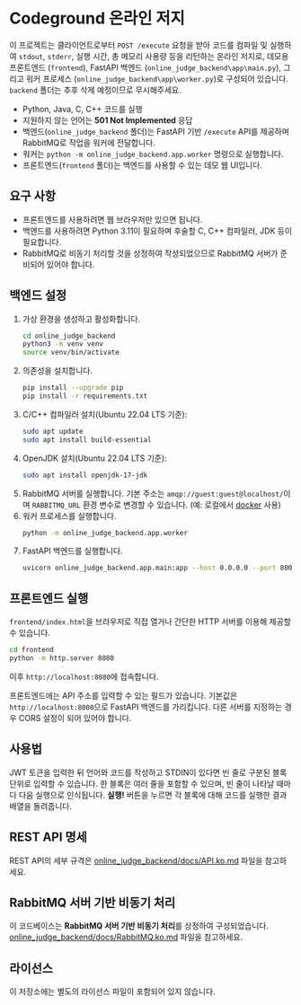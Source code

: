 # Codeground 온라인 저지

이 프로젝트는 클라이언트로부터 `POST /execute` 요청을 받아 코드를 컴파일 및 실행하여 `stdout`, `stderr`, 실행 시간, 총 메모리 사용량 등을 리턴하는 온라인 저지로, 데모용 프론트엔드 (`frontend`), FastAPI 백엔드 (`online_judge_backend\app\main.py`), 그리고 워커 프로세스 (`online_judge_backend\app\worker.py`)로 구성되어 있습니다. `backend` 폴더는 추후 삭제 예정이므로 무시해주세요.

- Python, Java, C, C++ 코드를 실행
- 지원하지 않는 언어는 **501 Not Implemented** 응답
- 백엔드(`online_judge_backend` 폴더)는 FastAPI 기반 `/execute` API를 제공하며 RabbitMQ로 작업을 워커에 전달합니다.
- 워커는 `python -m online_judge_backend.app.worker` 명령으로 실행합니다.
- 프론트엔드(`frontend` 폴더)는 백엔드를 사용할 수 있는 데모 웹 UI입니다.

## 요구 사항
- 프론트엔드를 사용하려면 웹 브라우저만 있으면 됩니다.
- 백엔드를 사용하려면 Python 3.11이 필요하며 후술할 C, C++ 컴파일러, JDK 등이 필요합니다.
- RabbitMQ로 비동기 처리할 것을 상정하여 작성되었으므로 RabbitMQ 서버가 준비되어 있어야 합니다.

## 백엔드 설정
1. 가상 환경을 생성하고 활성화합니다.
   ```bash
   cd online_judge_backend
   python3 -m venv venv
   source venv/bin/activate
   ```
2. 의존성을 설치합니다.
   ```bash
   pip install --upgrade pip
   pip install -r requirements.txt
   ```
3. C/C++ 컴파일러 설치(Ubuntu 22.04 LTS 기준):
   ```bash
   sudo apt update
   sudo apt install build-essential
   ```
4. OpenJDK 설치(Ubuntu 22.04 LTS 기준):
   ```bash
   sudo apt install openjdk-17-jdk
   ```
5. RabbitMQ 서버를 실행합니다. 기본 주소는 `amqp://guest:guest@localhost/`이며
   `RABBITMQ_URL` 환경 변수로 변경할 수 있습니다. (예: 로컬에서
   [docker](https://hub.docker.com/_/rabbitmq) 사용)
6. 워커 프로세스를 실행합니다.
   ```bash
   python -m online_judge_backend.app.worker
   ```
7. FastAPI 백엔드를 실행합니다.
   ```bash
   uvicorn online_judge_backend.app.main:app --host 0.0.0.0 --port 8000
   ```

## 프론트엔드 실행
`frontend/index.html`을 브라우저로 직접 열거나 간단한 HTTP 서버를 이용해 제공할 수 있습니다.

```bash
cd frontend
python -m http.server 8080
```
이후 `http://localhost:8080`에 접속합니다.

프론트엔드에는 API 주소를 입력할 수 있는 필드가 있습니다. 기본값은 `http://localhost:8000`으로 FastAPI 백엔드를 가리킵니다. 다른 서버를 지정하는 경우 CORS 설정이 되어 있어야 합니다.

## 사용법
JWT 토큰을 입력한 뒤 언어와 코드를 작성하고 STDIN이 있다면 빈 줄로 구분된 블록 단위로 입력할 수 있습니다. 한 블록은 여러 줄을 포함할 수 있으며, 빈 줄이 나타날 때마다 다음 실행으로 인식됩니다. **실행!** 버튼을 누르면 각 블록에 대해 코드를 실행한 결과 배열을 돌려줍니다.

## REST API 명세
REST API의 세부 규격은 [online_judge_backend/docs/API.ko.md](online_judge_backend/docs/API.ko.md) 파일을 참고하세요.

## RabbitMQ 서버 기반 비동기 처리
이 코드베이스는 **RabbitMQ 서버 기반 비동기 처리**를 상정하여 구성되었습니다. [online_judge_backend/docs/RabbitMQ.ko.md](online_judge_backend/docs/API.ko.md) 파일을 참고하세요.

## 라이선스
이 저장소에는 별도의 라이선스 파일이 포함되어 있지 않습니다.
